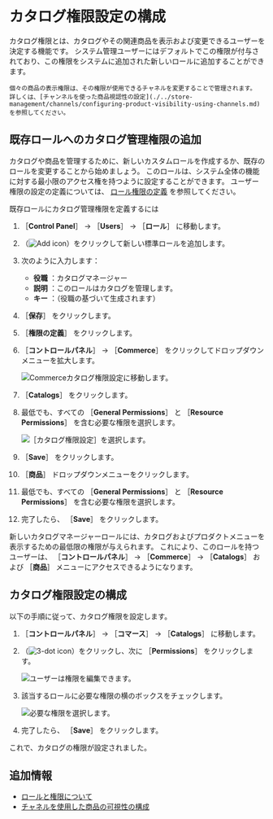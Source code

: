 # カタログ権限設定の構成

カタログ権限とは、カタログやその関連商品を表示および変更できるユーザーを決定する機能です。 システム管理ユーザーにはデフォルトでこの権限が付与されており、この権限をシステムに追加された新しいロールに追加することができます。

```{note}
個々の商品の表示権限は、その権限が使用できるチャネルを変更することで管理されます。 詳しくは、[チャンネルを使った商品視認性の設定](./../store-management/channels/configuring-product-visibility-using-channels.md) を参照してください。
```

## 既存ロールへのカタログ管理権限の追加

カタログや商品を管理するために、新しいカスタムロールを作成するか、既存のロールを変更することから始めましょう。 このロールは、システム全体の機能に対する最小限のアクセス権を持つように設定することができます。 ユーザー権限の設定の定義については、 [ロール権限の定義](https://learn.liferay.com/dxp/latest/ja/users-and-permissions/roles-and-permissions/defining-role-permissions.html) を参照してください。

既存ロールにカタログ管理権限を定義するには

1. ［**Control Panel**］ → ［**Users**］ → ［**ロール**］ に移動します。
1. （![Add icon](../../images/icon-add.png)）をクリックして新しい標準ロールを追加します。
1. 次のように入力します：

     * **役職** ：カタログマネージャー
     * **説明** ：このロールはカタログを管理します。
     * **キー** ：（役職の基づいて生成されます）

1. ［**保存**］ をクリックします。
1. ［**権限の定義**］ をクリックします。
1. ［**コントロールパネル**］ &rarr; ［**Commerce**］ をクリックしてドロップダウンメニューを拡大します。

    ![Commerceカタログ権限設定に移動します。](./configuring-catalog-permissions/images/03.png)

1. ［**Catalogs**］ をクリックします。
1. 最低でも、すべての ［**General Permissions**］ と ［**Resource Permissions**］ を含む必要な権限を選択します。

    ![［カタログ権限設定］を選択します。](./configuring-catalog-permissions/images/04.png)

1. ［**Save**］ をクリックします。
1. ［**商品**］ ドロップダウンメニューをクリックします。
1. 最低でも、すべての ［**General Permissions**］ と ［**Resource Permissions**］ を含む必要な権限を選択します。
1. 完了したら、 ［**Save**］ をクリックします。

新しいカタログマネージャーロールには、カタログおよびプロダクトメニューを表示するための最低限の権限が与えられます。 これにより、このロールを持つユーザーは、 ［**コントロールパネル**］ &rarr; ［**Commerce**］ &rarr; ［**Catalogs**］ および ［**商品**］ メニューにアクセスできるようになります。

## カタログ権限設定の構成

以下の手順に従って、カタログ権限を設定します。

1. ［**コントロールパネル**］ → ［**コマース**］ → ［**Catalogs**］ に移動します。
1. （![3-dot icon](../../images/icon-actions.png)）をクリックし、次に ［**Permissions**］ をクリックします。

    ![ユーザーは権限を編集できます。](./configuring-catalog-permissions/images/01.png)

1. 該当するロールに必要な権限の横のボックスをチェックします。

    ![必要な権限を選択します。](./configuring-catalog-permissions/images/02.png)

1. 完了したら、 ［**Save**］ をクリックします。

これで、カタログの権限が設定されました。

## 追加情報

* [ロールと権限について](https://learn.liferay.com/dxp/latest/ja/users-and-permissions/roles-and-permissions/understanding-roles-and-permissions.html)
* [チャネルを使用した商品の可視性の構成](../../store-management/channels/configuring-product-visibility-using-channels.md)

